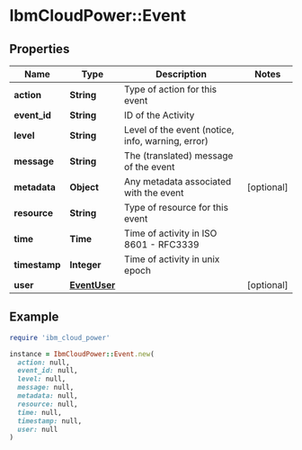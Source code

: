 # IbmCloudPower::Event

## Properties

| Name | Type | Description | Notes |
| ---- | ---- | ----------- | ----- |
| **action** | **String** | Type of action for this event |  |
| **event_id** | **String** | ID of the Activity |  |
| **level** | **String** | Level of the event (notice, info, warning, error) |  |
| **message** | **String** | The (translated) message of the event |  |
| **metadata** | **Object** | Any metadata associated with the event | [optional] |
| **resource** | **String** | Type of resource for this event |  |
| **time** | **Time** | Time of activity in ISO 8601 - RFC3339 |  |
| **timestamp** | **Integer** | Time of activity in unix epoch |  |
| **user** | [**EventUser**](EventUser.md) |  | [optional] |

## Example

```ruby
require 'ibm_cloud_power'

instance = IbmCloudPower::Event.new(
  action: null,
  event_id: null,
  level: null,
  message: null,
  metadata: null,
  resource: null,
  time: null,
  timestamp: null,
  user: null
)
```


